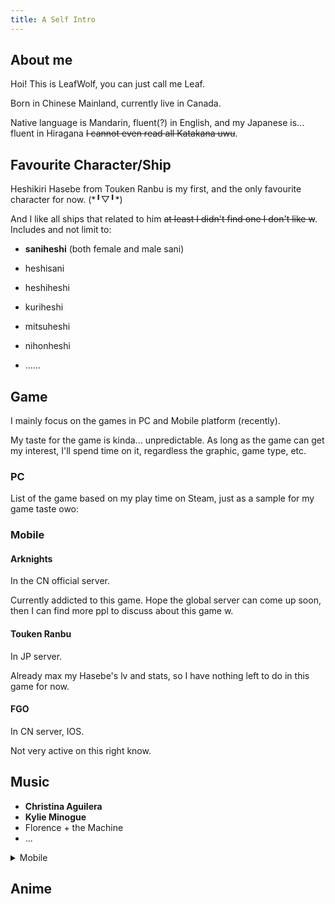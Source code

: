 ```yaml
---
title: A Self Intro
---
```

## About me

Hoi! This is LeafWolf, you can just call me Leaf.

Born in Chinese Mainland, currently live in Canada.

Native language is Mandarin, fluent(?) in English, and my Japanese is... fluent in Hiragana ~~I cannot even read all Katakana uwu~~.

## Favourite Character/Ship

Heshikiri Hasebe from Touken Ranbu is my first, and the only favourite character for now. (\*╹▽╹*)

And I like all ships that related to him ~~at least I didn't find one I don't like w~~. Includes and not limit to:

* **saniheshi** (both female and male sani)

* heshisani

* heshiheshi

* kuriheshi

* mitsuheshi

* nihonheshi

* ......


## Game

I mainly focus on the games in PC and Mobile platform (recently).

My taste for the game is kinda... unpredictable. As long as the game can get my interest, I'll spend time on it, regardless the graphic, game type, etc.

### PC

List of the game based on my play time on Steam, just as a sample for my game taste owo:

[steam]: /images/steam-game-list1.png

[steam]: /images/steam-game-list2.png

[steam]: /images/steam-game-list3.png


### Mobile

#### Arknights

In the CN official server. 

[Arknights]: /imges/arknights.png

Currently addicted to this game. Hope the global server can come up soon, then I can find more ppl to discuss about this game w. 

#### Touken Ranbu

In JP server.

[Touken Ranbu]: /images/tkrb.png

[hsb]: /images/tkrb-hsb.png

Already max my Hasebe's lv and stats, so I have nothing left to do in this game for now.

#### FGO

In CN server, IOS.

[BGO]: /images/fgo1.png

[BGO]: /images/fgo2.png

Not very active on this right know. 

## Music

* **Christina Aguilera**
* **Kylie Minogue**
* Florence + the Machine
* ...


<details>
   <summary>Mobile</summary>

uwu

</details>

## Anime